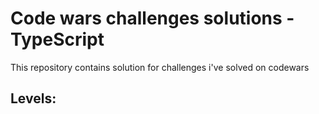 # Code wars challenges solutions - TypeScript
This repository contains solution for challenges i've solved on codewars

## Levels:
